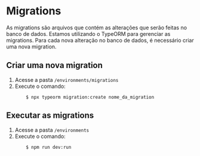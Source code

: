 # Migrations
As migrations são arquivos que contém as alterações que serão feitas no banco de dados. Estamos utilizando o TypeORM para gerenciar as migrations. Para cada nova alteração no banco de dados, é necessário criar uma nova migration.

## Criar uma nova migration
1. Acesse a pasta `/environments/migrations`
2. Execute o comando:
    ```
        $ npx typeorm migration:create nome_da_migration
    ```
## Executar as migrations
1. Acesse a pasta `/environments`
2. Execute o comando:
    ```
        $ npm run dev:run
    ```